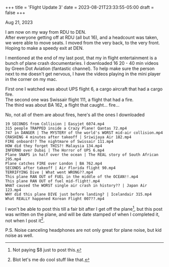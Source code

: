 +++
title = 'Flight Update 3'
date = 2023-08-21T23:33:55-05:00
draft = false
+++

Aug 21, 2023

I am now on my way from RDU to DEN. <br>
After everyone getting off at RDU (all but 16), and a headcount was taken, we were able to move seats. I moved from the very back, to the very front. Hoping to make a speedy exit at DEN.

I mentioned at the end of my last post, that my in flight entertainment is a bunch of plane crash documentaries. I downloaded 16 20 - 40 min videos by Green Dot Aviation (fantastic channel). To help make sure the person next to me doesn't get nervous, I have the videos playing in the mini player in the corner on my mac.

First one I watched was about UPS flight 6, a cargo aircraft that had a cargo fire. <br>
The second one was Swissair flight 111, a flight that had a fire. <br>
The third was about BA 162, a flight that caught... fire...

No, not all of them are about fires, here's all the ones I downloaded

<div id="list" />
	
```
19 SECONDS from Collision | Easyjet 6074.mp4
315 people TRAPPED inside a Crazy Plane! Qantas 72.mp4
747 in DANGER | The MYSTERY of the world's WORST mid-air collision.mp4
CRASHING 4 minutes after takeoff | Sriwijaya Air 182.mp4
FIRE onboard!? The nightmare of Swissair 111.mp4
HOW did they forget THIS?! Malaysia 134.mp4
INFERNO over Dubai | The Horror of UPS 6.mp4
Plane SNAPS in half over the ocean | The REAL story of South African 295.mp4
Plane catches FIRE over London | BA 762.mp4
SECONDS after takeoff | Air Florida flight 90.mp4
TERRIFYING Dive | What went WRONG??.mp4
This plane RAN OUT of FUEL in the middle of the OCEAN!!.mp4
This plane RAN OUT of fuel mid-flight!.mp4
WHAT caused the WORST single air crash in history?? | Japan Air 123.mp4
WHY did this plane DIVE just before landing? | Icelandair 315.mp4
What REALLY happened Korean Flight 007??.mp4
```

I won't be able to post this till a fair bit after I get off the plane[^1], but this post was written on the plane, and will be date stamped of when I completed it, not when I post it[^2].

P.S. Noise canceling headphones are not only great for plane noise, but kid noise as well.

[^1]: Not paying $8 just to post this.
[^2]: Blot let's me do cool stuff like that.